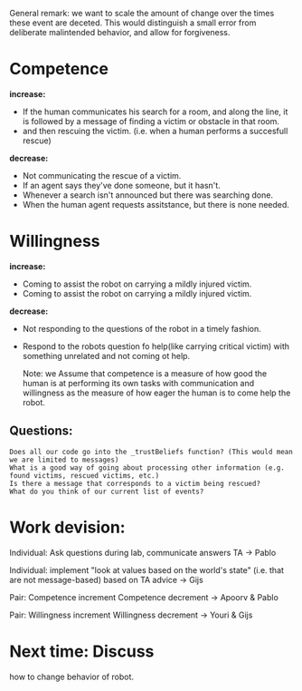 General remark: we want to scale the amount of change over the times these event are deceted. This would distinguish a small error from deliberate malintended behavior, and allow for forgiveness.

# Competence
**increase:**
- If the human communicates his search for a room, and along the line, it is followed by a message of finding a victim or obstacle in that room.
- and then rescuing the victim. (i.e. when a human performs a succesfull rescue)
 

**decrease:**
- Not communicating the rescue of a victim.
- If an agent says they've done someone, but it hasn't.
- Whenever a search isn't announced but there was searching done.
- When the human agent requests assitstance, but there is none needed. 

# Willingness
**increase:**
- Coming to assist the robot on carrying a mildly injured victim.
- Coming to assist the robot on carrying a mildly injured victim.

**decrease:**
- Not responding to the questions of the robot in a timely fashion.
- Respond to the robots question fo help(like carrying critical victim) with something unrelated and not coming ot help.

	Note: we Assume that competence is a measure of how good the human is at performing its own tasks with communication and willingness as the measure of how eager the human is to come help the robot.


## Questions:
```
Does all our code go into the _trustBeliefs function? (This would mean we are limited to messages)
What is a good way of going about processing other information (e.g. found victims, rescued victims, etc.)
Is there a message that corresponds to a victim being rescued?
What do you think of our current list of events?
```


# Work devision:
Individual: Ask questions during lab, communicate answers TA
-> Pablo

Individual: implement "look at values based on the world's state" (i.e. that are not message-based) based on TA advice
-> Gijs

Pair:
Competence increment
Competence decrement 
-> Apoorv & Pablo

Pair:
Willingness increment
Willingness decrement 
-> Youri & Gijs

# Next time: Discuss 
how to change behavior of robot.